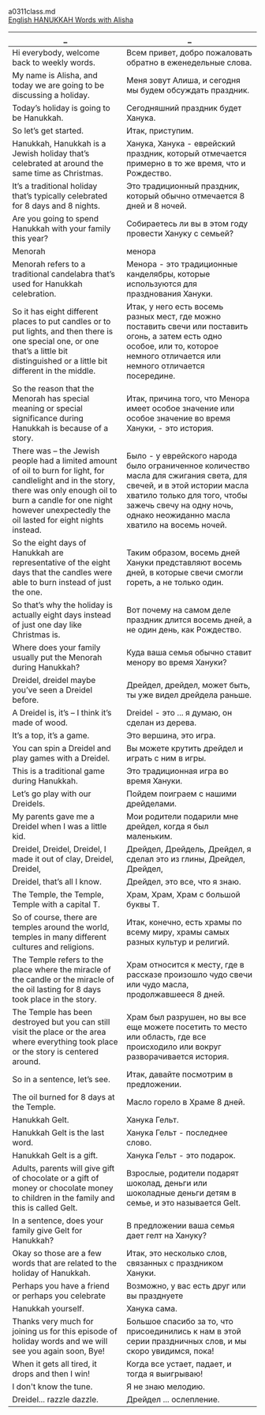 a0311class.md  
[English HANUKKAH Words with Alisha
](https://www.youtube.com/watch?v=z296yESJk3A)  




_|_
--|--
Hi everybody, welcome back to weekly words.|Всем привет, добро пожаловать обратно в еженедельные слова.
My name is Alisha, and today we are going to be discussing a holiday.|Меня зовут Алиша, и сегодня мы будем обсуждать праздник.
Today’s holiday is going to be Hanukkah.|Сегодняшний праздник будет Ханука.
So let’s get started.|Итак, приступим.
Hanukkah, Hanukkah is a Jewish holiday that’s celebrated at around the same time as Christmas.|Ханука, Ханука - еврейский праздник, который отмечается примерно в то же время, что и Рождество.
It’s a traditional holiday that’s typically celebrated for 8 days and 8 nights.|Это традиционный праздник, который обычно отмечается 8 дней и 8 ночей.
Are you going to spend Hanukkah with your family this year?|Собираетесь ли вы в этом году провести Хануку с семьей?
Menorah|менора
Menorah refers to a traditional candelabra that’s used for Hanukkah celebration.|Менора - это традиционные канделябры, которые используются для празднования Хануки.
So it has eight different places to put candles or to put lights, and then there is one special one, or one that’s a little bit distinguished or a little bit different in the middle.|Итак, у него есть восемь разных мест, где можно поставить свечи или поставить огонь, а затем есть одно особое, или то, которое немного отличается или немного отличается посередине.
So the reason that the Menorah has special meaning or special significance during Hanukkah is because of a story.|Итак, причина того, что Менора имеет особое значение или особое значение во время Хануки, - это история.
There was – the Jewish people had a limited amount of oil to burn for light, for candlelight and in the story, there was only enough oil to burn a candle for one night however unexpectedly the oil lasted for eight nights instead.|Было - у еврейского народа было ограниченное количество масла для сжигания света, для свечей, и в этой истории масла хватило только для того, чтобы зажечь свечу на одну ночь, однако неожиданно масла хватило на восемь ночей.
So the eight days of Hanukkah are representative of the eight days that the candles were able to burn instead of just the one.|Таким образом, восемь дней Хануки представляют восемь дней, в которые свечи смогли гореть, а не только один.
So that’s why the holiday is actually eight days instead of just one day like Christmas is.|Вот почему на самом деле праздник длится восемь дней, а не один день, как Рождество.
Where does your family usually put the Menorah during Hanukkah?|Куда ваша семья обычно ставит менору во время Хануки?
Dreidel, dreidel maybe you’ve seen a Dreidel before.|Дрейдел, дрейдел, может быть, ты уже видел дрейдела раньше.
A Dreidel is, it’s – I think it’s made of wood.|Dreidel - это ... я думаю, он сделан из дерева.
It’s a top, it’s a game.|Это вершина, это игра.
You can spin a Dreidel and play games with a Dreidel.|Вы можете крутить дрейдел и играть с ним в игры.
This is a traditional game during Hanukkah.|Это традиционная игра во время Хануки.
Let’s go play with our Dreidels.|Пойдем поиграем с нашими дрейделами.
My parents gave me a Dreidel when I was a little kid.|Мои родители подарили мне дрейдел, когда я был маленьким.
Dreidel, Dreidel, Dreidel, I made it out of clay, Dreidel, Dreidel,|Дрейдел, Дрейдель, Дрейдел, я сделал это из глины, Дрейдел, Дрейдел,
Dreidel, that’s all I know.|Дрейдел, это все, что я знаю.
The Temple, the Temple, Temple with a capital T.|Храм, Храм, Храм с большой буквы Т.
So of course, there are temples around the world, temples in many different cultures and religions.|Итак, конечно, есть храмы по всему миру, храмы самых разных культур и религий.
The Temple refers to the place where the miracle of the candle or the miracle of the oil lasting for 8 days took place in the story.|Храм относится к месту, где в рассказе произошло чудо свечи или чудо масла, продолжавшееся 8 дней.
The Temple has been destroyed but you can still visit the place or the area where everything took place or the story is centered around.|Храм был разрушен, но вы все еще можете посетить то место или область, где все происходило или вокруг разворачивается история.
So in a sentence, let’s see.|Итак, давайте посмотрим в предложении.
The oil burned for 8 days at the Temple.|Масло горело в Храме 8 дней.
Hanukkah Gelt.|Ханука Гельт.
Hanukkah Gelt is the last word.|Ханука Гельт - последнее слово.
Hanukkah Gelt is a gift.|Ханука Гельт - это подарок.
Adults, parents will give gift of chocolate or a gift of money or chocolate money to children in the family and this is called Gelt.|Взрослые, родители подарят шоколад, деньги или шоколадные деньги детям в семье, и это называется Gelt.
In a sentence, does your family give Gelt for Hanukkah?|В предложении ваша семья дает гелт на Хануку?
Okay so those are a few words that are related to the holiday of Hanukkah.|Итак, это несколько слов, связанных с праздником Хануки.
Perhaps you have a friend or perhaps you celebrate|Возможно, у вас есть друг или вы празднуете
Hanukkah yourself.|Ханука сама.
Thanks very much for joining us for this episode of holiday words and we will see you again soon, Bye!|Большое спасибо за то, что присоединились к нам в этой серии праздничных слов, и мы скоро увидимся, пока!
When it gets all tired, it drops and then I win!|Когда все устает, падает, и тогда я выигрываю!
I don't know the tune.|Я не знаю мелодию.
Dreidel... razzle dazzle.|Дрейдел ... ослепление.
